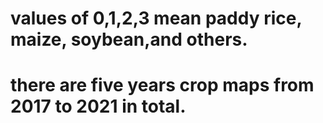 # values of 0,1,2,3 mean paddy rice, maize, soybean,and others.
# there are five years crop maps from 2017 to 2021 in total.

